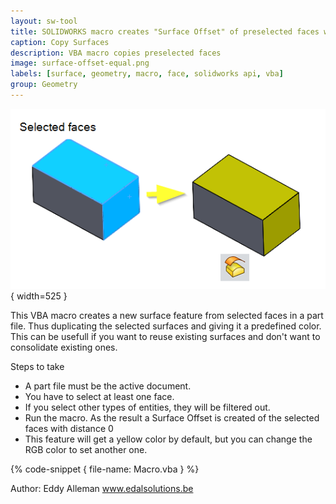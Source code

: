 ```yaml
---
layout: sw-tool
title: SOLIDWORKS macro creates "Surface Offset" of preselected faces with distance 0
caption: Copy Surfaces
description: VBA macro copies preselected faces
image: surface-offset-equal.png
labels: [surface, geometry, macro, face, solidworks api, vba]
group: Geometry
---
```

![Offset Surface with distance 0](surface-offset-workflow.png){ width=525 }

This VBA macro creates a new surface feature from selected faces in a part file. Thus duplicating the selected surfaces and giving it a predefined color.
This can be usefull if you want to reuse existing surfaces and don't want to consolidate existing ones.

Steps to take

* A part file must be the active document.
* You have to select at least one face.
* If you select other types of entities, they will be filtered out.
* Run the macro. As the result a Surface Offset is created of the selected faces with distance 0
* This feature will get a yellow color by default, but you can change the RGB color to set another one.

{% code-snippet { file-name: Macro.vba } %}

Author: Eddy Alleman
www.edalsolutions.be

